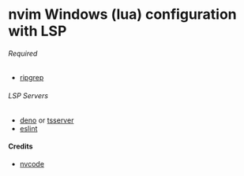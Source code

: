 # nvim Windows (lua) configuration with LSP

###### Required
- [ripgrep](https://github.com/BurntSushi/ripgrep)

###### LSP Servers
- [deno](https://github.com/denoland/deno) or [tsserver](https://github.com/theia-ide/typescript-language-server)
- [eslint](https://www.npmjs.com/package/eslint)




#### Credits
- [nvcode](https://github.com/ChristianChiarulli/nvcode)
